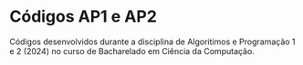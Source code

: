 # Códigos AP1 e AP2
Códigos desenvolvidos durante a disciplina de Algoritimos e Programação 1 e 2 (2024) no curso de Bacharelado em Ciência da Computação.

